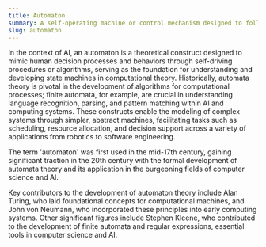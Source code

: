 ```yaml
---
title: Automaton
summary: A self-operating machine or control mechanism designed to follow a predetermined sequence of operations or respond to encoded instructions.
slug: automaton
---
```


In the context of AI, an automaton is a theoretical construct designed to mimic human decision processes and behaviors through self-driving procedures or algorithms, serving as the foundation for understanding and developing state machines in computational theory. Historically, automata theory is pivotal in the development of algorithms for computational processes; finite automata, for example, are crucial in understanding language recognition, parsing, and pattern matching within AI and computing systems. These constructs enable the modeling of complex systems through simpler, abstract machines, facilitating tasks such as scheduling, resource allocation, and decision support across a variety of applications from robotics to software engineering.

The term 'automaton' was first used in the mid-17th century, gaining significant traction in the 20th century with the formal development of automata theory and its application in the burgeoning fields of computer science and AI.

Key contributors to the development of automaton theory include Alan Turing, who laid foundational concepts for computational machines, and John von Neumann, who incorporated these principles into early computing systems. Other significant figures include Stephen Kleene, who contributed to the development of finite automata and regular expressions, essential tools in computer science and AI.